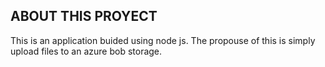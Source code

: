 ## ABOUT THIS PROYECT
This is an application buided using node js.
The propouse of this is simply upload files to an azure bob storage.